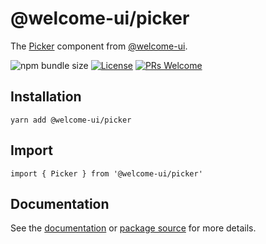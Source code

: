 # @welcome-ui/picker

The [Picker](http://welcome-ui.com/fields/picker) component from [@welcome-ui](http://welcome-ui.com).

![npm bundle size](https://img.shields.io/bundlephobia/minzip/@welcome-ui/picker) [![License](https://img.shields.io/npm/l/welcome-ui.svg)](https://github.com/WTTJ/welcome-ui/blob/master/LICENSE) [![PRs Welcome](https://img.shields.io/badge/PRs-welcome-mediumspringgreen.svg)](ttps://github.com/WTTJ/welcome-ui/blob/master/CONTRIBUTING.md)

## Installation

    yarn add @welcome-ui/picker

## Import

    import { Picker } from '@welcome-ui/picker'

## Documentation

See the [documentation](http://welcome-ui.com/fields/picker) or [package source](https://github.com/WTTJ/welcome-ui/tree/master/packages/Picker) for more details.

